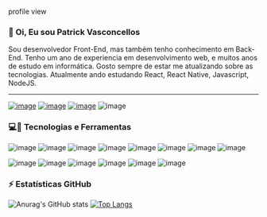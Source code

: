 profile view

### 👋 Oi, Eu sou Patrick Vasconcellos

Sou desenvolvedor Front-End, mas também tenho conhecimento em Back-End. Tenho um ano de experiencia em desenvolvimento web, e muitos anos de estudo em informática. Gosto sempre de estar me atualizando sobre as tecnologias. Atualmente ando estudando React, React Native, Javascript, NodeJS.

---
[![image](https://user-images.githubusercontent.com/41561977/134747336-0f091a12-8add-450e-bbc0-f1fbcd3d2792.png)](https://www.linkedin.com/in/patrick-vasconcellos)
[![image](https://user-images.githubusercontent.com/41561977/134747010-7951fc61-6aa3-4a43-acb9-c4db95ceb1e5.png)](https://api.whatsapp.com/send/?phone=55021996869646&text&app_absent=0)
[![image](https://user-images.githubusercontent.com/41561977/134748173-71626ba6-40e3-42e2-8019-c4b251983f2f.png)](https://www.instagram.com/patrick_vasconcellos)
![image](https://img.shields.io/badge/patrickdovale1@hotmail.com-0078D4?style=for-the-badge&logo=microsoft-outlook&logoColor=white)



### 💻🚀 Tecnologias e Ferramentas

![image](https://user-images.githubusercontent.com/41561977/134750519-7cd611d0-bcb6-45fe-9bbf-1b9b2497fc72.png)
![image](https://user-images.githubusercontent.com/41561977/134750569-2d8e4bd9-91f0-44cd-b4e8-10be9ebcb692.png)
![image](https://user-images.githubusercontent.com/41561977/134750578-8de89756-13a1-4eb3-bb3f-345f1a98aec9.png)
![image](https://user-images.githubusercontent.com/41561977/134750600-78836ead-9eda-42ad-90f0-4f4b118c129b.png)
![image](https://user-images.githubusercontent.com/41561977/134750795-70929e4a-7d5f-4ba6-a7ab-f0d173d5fb30.png)
![image](https://user-images.githubusercontent.com/41561977/134750799-eff55d17-e443-4dc1-8d4d-112fa12f0ef2.png)
![image](https://user-images.githubusercontent.com/41561977/134750864-dcee74aa-1425-4204-8ccc-2afdf9471c7f.png)
![image](https://user-images.githubusercontent.com/41561977/134750810-90065be7-f4f9-4cd0-8577-ae05b590010a.png)

![image](https://user-images.githubusercontent.com/41561977/134750888-f8b54826-31c4-4427-aec6-efa8f69f6ce8.png)
![image](https://user-images.githubusercontent.com/41561977/134750840-e84958fb-b7da-4c13-9c19-84dbcc563cae.png)
![image](https://user-images.githubusercontent.com/41561977/134750899-65f69fba-73f5-42f8-b733-82fc0a44f263.png)
![image](https://user-images.githubusercontent.com/41561977/134750964-2c7acc35-d52f-4e6d-969a-5a94bfec1a4b.png)
![image](https://user-images.githubusercontent.com/41561977/134750980-3e30da4a-e4ba-413f-9364-0ffde8874a4a.png)
![image](https://user-images.githubusercontent.com/41561977/134751009-d96ae1cd-6266-4d95-93fb-55b78b4702c0.png)




### ⚡ Estatísticas GitHub 

![Anurag's GitHub stats](https://github-readme-stats.vercel.app/api?username=patrickdovale&show_icons=true&theme=dark)
[![Top Langs](https://github-readme-stats.vercel.app/api/top-langs/?username=patrickdovale&layout=compact&theme=dark)](https://github.com/patrickdovale/github-readme-stats)




<!---
patrickdovale/patrickdovale is a ✨ special ✨ repository because its `README.md` (this file) appears on your GitHub profile.
You can click the Preview link to take a look at your changes.
--->
